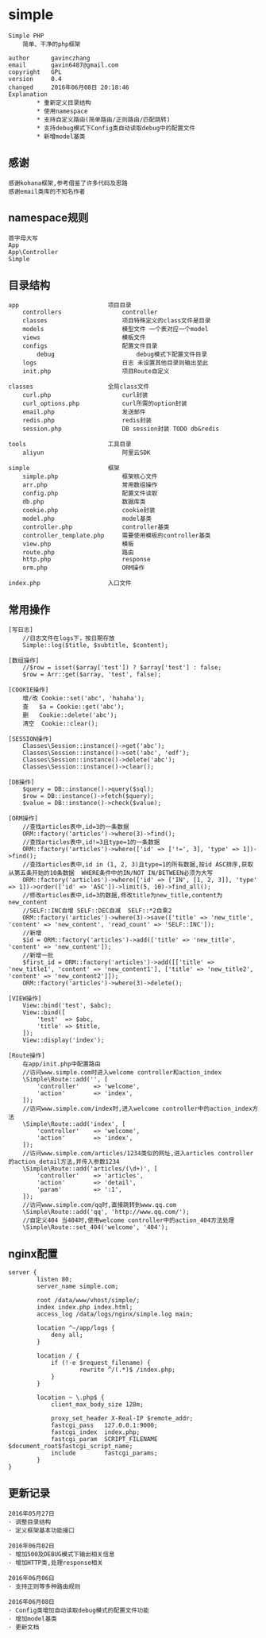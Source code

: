 # simple

	Simple PHP
		简单、干净的php框架

	author		gavinczhang
	email		gavin6487@gmail.com
	copyright	GPL
	version		0.4
	changed		2016年06月08日 20:18:46
	Explanation
			* 重新定义目录结构
			* 使用namespace
			* 支持自定义路由(简单路由/正则路由/匹配跳转)
			* 支持debug模式下Config类自动读取debug中的配置文件
			* 新增model基类

## 感谢
	感谢kohana框架,参考借鉴了许多代码及思路
	感谢email类库的不知名作者

## namespace规则

	首字母大写
	App
	App\Controller
	Simple

## 目录结构

	app							项目目录
		controllers					controller
		classes						项目特殊定义的class文件是目录
		models						模型文件 一个表对应一个model
		views						模板文件
		configs						配置文件目录
			debug						debug模式下配置文件目录
		logs						日志 未设置其他目录则输出至此
		init.php					项目Route自定义

	classes						全局class文件
		curl.php					curl封装
		curl_options.php			curl所需的option封装
		email.php					发送邮件
		redis.php					redis封装
		session.php					DB session封装 TODO db&redis

	tools						工具目录
		aliyun						阿里云SDK

	simple						框架
		simple.php					框架核心文件
		arr.php						常用数组操作
		config.php					配置文件读取
		db.php						数据库类
		cookie.php					cookie封装
		model.php					model基类
		controller.php				controller基类
		controller_template.php		需要使用模板的controller基类
		view.php					模板
		route.php					路由
		http.php					response
		orm.php						ORM操作

	index.php					入口文件

## 常用操作

	[写日志]
		//日志文件在logs下，按日期存放
		Simple::log($title, $subtitle, $content);

	[数组操作]
		//$row = isset($array['test']) ? $array['test'] : false;
		$row = Arr::get($array, 'test', false);

	[COOKIE操作]
		增/改	Cookie::set('abc', 'hahaha');
		查	$a = Cookie::get('abc');
		删	Cookie::delete('abc');
		清空	Cookie::clear();

	[SESSION操作]
		Classes\Session::instance()->get('abc');
		Classes\Session::instance()->set('abc', 'edf');
		Classes\Session::instance()->delete('abc');
		Classes\Session::instance()->clear();

	[DB操作]
		$query = DB::instance()->query($sql);
		$row = DB::instance()->fetch($query);
		$value = DB::instance()->check($value);

	[ORM操作]
		//查找articles表中,id=3的一条数据
		ORM::factory('articles')->where(3)->find();
		//查找articles表中,id!=3且type=1的一条数据
		ORM::factory('articles')->where(['id' => ['!=', 3], 'type' => 1])->find();
		//查找articles表中,id in (1, 2, 3)且type=1的所有数据,按id ASC排序,获取从第五条开始的10条数据  WHERE条件中的IN/NOT IN/BETWEEN必须为大写
		ORM::factory('articles')->where(['id' => ['IN', [1, 2, 3]], 'type' => 1])->order(['id' => 'ASC'])->limit(5, 10)->find_all();
		//修改articles表中,id=3的数据,修改title为new_title,content为new_content
		//SELF::INC自增 SELF::DEC自减  SELF::*2自乘2
		ORM::factory('articles')->where(3)->save(['title' => 'new_title', 'content' => 'new_content', 'read_count' => 'SELF::INC']);
		//新增
		$id = ORM::factory('articles')->add(['title' => 'new_title', 'content' => 'new_content']);
		//新增一批
		$first_id = ORM::factory('articles')->add([['title' => 'new_title1', 'content' => 'new_content1'], ['title' => 'new_title2', 'content' => 'new_content2']]);
		ORM::factory('articles')->where(3)->delete();

	[VIEW操作]
		View::bind('test', $abc);
		View::bind([
			'test'	=> $abc,
			'title'	=> $title,
		]);
		View::display('index');

	[Route操作]
		在app/init.php中配置路由
		//访问www.simple.com时进入welcome controller和action_index
		\Simple\Route::add('', [
			'controller'	=> 'welcome',
			'action'		=> 'index',
		]);
		//访问www.simple.com/index时,进入welcome controller中的action_index方法
		\Simple\Route::add('index', [
			'controller'	=> 'welcome',
			'action'		=> 'index',
		]);
		//访问www.simple.com/articles/1234类似的网址,进入articles controller的action_detail方法,并传入参数1234
		\Simple\Route::add('articles/(\d+)', [
			'controller'	=> 'articles',
			'action'		=> 'detail',
			'param'			=> ':1',
		]);
		//访问www.simple.com/qq时,直接跳转到www.qq.com
		\Simple\Route::add('qq', 'http://www.qq.com/');
		//自定义404 当404时,使用welcome controller中的action_404方法处理
		\Simple\Route::set_404('welcome', '404');

## nginx配置

	server {
			listen 80;
			server_name simple.com;

			root /data/www/vhost/simple/;
			index index.php index.html;
			access_log /data/logs/nginx/simple.log main;

			location ^~/app/logs {
				deny all;
			}

			location / {
				if (!-e $request_filename) {
						rewrite ^/(.*)$ /index.php;
				}
			}

			location ~ \.php$ {
				client_max_body_size 128m;

				proxy_set_header X-Real-IP $remote_addr;
				fastcgi_pass   127.0.0.1:9000;
				fastcgi_index  index.php;
				fastcgi_param  SCRIPT_FILENAME  $document_root$fastcgi_script_name;
				include        fastcgi_params;
			}
	}

## 更新记录

	2016年05月27日
	· 调整目录结构
	· 定义框架基本功能接口

	2016年06月02日
	· 增加500及DEBUG模式下输出相关信息
	· 增加HTTP类,处理response相关

	2016年06月06日
	· 支持正则等多种路由规则

	2016年06月08日
	· Config类增加自动读取debug模式的配置文件功能
	· 增加model基类
	· 更新文档
